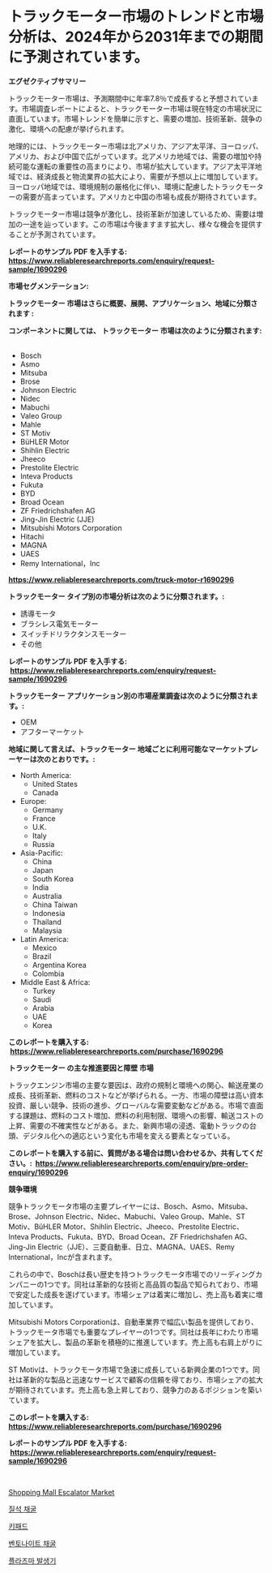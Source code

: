 <p><h1>トラックモーター市場のトレンドと市場分析は、2024年から2031年までの期間に予測されています。</h1></p><p><strong>エグゼクティブサマリー</strong></p>
<p><p>トラックモーター市場は、予測期間中に年率7.8％で成長すると予想されています。市場調査レポートによると、トラックモーター市場は現在特定の市場状況に直面しています。市場トレンドを簡単に示すと、需要の増加、技術革新、競争の激化、環境への配慮が挙げられます。</p><p>地理的には、トラックモーター市場は北アメリカ、アジア太平洋、ヨーロッパ、アメリカ、および中国で広がっています。北アメリカ地域では、需要の増加や持続可能な運転の重要性の高まりにより、市場が拡大しています。アジア太平洋地域では、経済成長と物流業界の拡大により、需要が予想以上に増加しています。ヨーロッパ地域では、環境規制の厳格化に伴い、環境に配慮したトラックモーターの需要が高まっています。アメリカと中国の市場も成長が期待されています。</p><p>トラックモーター市場は競争が激化し、技術革新が加速しているため、需要は増加の一途を辿っています。この市場は今後ますます拡大し、様々な機会を提供することが予測されています。</p></p>
<p><strong>レポートのサンプル PDF を入手する: <a href="https://www.reliableresearchreports.com/enquiry/request-sample/1690296">https://www.reliableresearchreports.com/enquiry/request-sample/1690296</a></strong></p>
<p><strong>市場セグメンテーション:</strong></p>
<p><strong> トラックモーター 市場はさらに概要、展開、アプリケーション、地域に分類されます :</strong></p>
<p><strong>コンポーネントに関しては、 トラックモーター 市場は次のように分類されます: &nbsp;</strong></p>
<p><ul><li>Bosch</li><li>Asmo</li><li>Mitsuba</li><li>Brose</li><li>Johnson Electric</li><li>Nidec</li><li>Mabuchi</li><li>Valeo Group</li><li>Mahle</li><li>ST Motiv</li><li>BüHLER Motor</li><li>Shihlin Electric</li><li>Jheeco</li><li>Prestolite Electric</li><li>Inteva Products</li><li>Fukuta</li><li>BYD</li><li>Broad Ocean</li><li>ZF Friedrichshafen AG</li><li>Jing-Jin Electric (JJE)</li><li>Mitsubishi Motors Corporation</li><li>Hitachi</li><li>MAGNA</li><li>UAES</li><li>Remy International，Inc</li></ul></p>
<p><strong><a href="https://www.reliableresearchreports.com/truck-motor-r1690296">https://www.reliableresearchreports.com/truck-motor-r1690296</a></strong></p>
<p><strong> トラックモーター タイプ別の市場分析は次のように分類されます。:</strong></p>
<p><ul><li>誘導モータ</li><li>ブラシレス電気モーター</li><li>スイッチドリラクタンスモーター</li><li>その他</li></ul></p>
<p><strong>レポートのサンプル PDF を入手する: &nbsp;<a href="https://www.reliableresearchreports.com/enquiry/request-sample/1690296">https://www.reliableresearchreports.com/enquiry/request-sample/1690296</a></strong></p>
<p><strong> トラックモーター アプリケーション別の市場産業調査は次のように分類されます。:</strong></p>
<p><ul><li>OEM</li><li>アフターマーケット</li></ul></p>
<p><strong>地域に関して言えば、トラックモーター 地域ごとに利用可能なマーケットプレーヤーは次のとおりです。:</strong></p>
<p><ul>
    <li>
        North America:
        <ul>
            <li>United States</li>
            <li>Canada</li>
        </ul>
    </li>
    <li>
        Europe:
        <ul>
            <li>Germany</li>
            <li>France</li>
            <li>U.K.</li>
            <li>Italy</li>
            <li>Russia</li>
        </ul>
    </li>
    <li>
        Asia-Pacific:
        <ul>
            <li>China</li>
            <li>Japan</li>
            <li>South Korea</li>
            <li>India</li>
            <li>Australia</li>
            <li>China Taiwan</li>
            <li>Indonesia</li>
            <li>Thailand</li>
            <li>Malaysia</li>
        </ul>
    </li>
    <li>
        Latin America:
        <ul>
            <li>Mexico</li>
            <li>Brazil</li>
            <li>Argentina Korea</li>
            <li>Colombia</li>
        </ul>
    </li>
    <li>
        Middle East & Africa:
        <ul>
            <li>Turkey</li>
            <li>Saudi</li>
            <li>Arabia</li>
            <li>UAE</li>
            <li>Korea</li>
        </ul>
    </li>
    </ul></p>
<p><strong>このレポートを購入する: &nbsp;<a href="https://www.reliableresearchreports.com/purchase/1690296">https://www.reliableresearchreports.com/purchase/1690296</a></strong></p>
<p><strong>トラックモーター の主な推進要因と障壁 市場</strong></p>
<p><p>トラックエンジン市場の主要な要因は、政府の規制と環境への関心、輸送産業の成長、技術革新、燃料のコストなどが挙げられる。一方、市場の障壁は高い資本投資、厳しい競争、技術の進歩、グローバルな需要変動などがある。市場で直面する課題は、燃料のコスト増加、燃料の利用制限、環境への影響、輸送コストの上昇、需要の不確実性などがある。また、新興市場の浸透、電動トラックの台頭、デジタル化への適応という変化も市場を変える要素となっている。</p></p>
<p><strong>このレポートを購入する前に、質問がある場合は問い合わせるか、共有してください。:&nbsp; <a href="https://www.reliableresearchreports.com/enquiry/pre-order-enquiry/1690296">https://www.reliableresearchreports.com/enquiry/pre-order-enquiry/1690296</a></strong></p>
<p><strong>競争環境</strong></p>
<p><p>競争トラックモータ市場の主要プレイヤーには、Bosch、Asmo、Mitsuba、Brose、Johnson Electric、Nidec、Mabuchi、Valeo Group、Mahle、ST Motiv、BüHLER Motor、Shihlin Electric、Jheeco、Prestolite Electric、Inteva Products、Fukuta、BYD、Broad Ocean、ZF Friedrichshafen AG、Jing-Jin Electric（JJE）、三菱自動車、日立、MAGNA、UAES、Remy International，Incが含まれます。</p><p>これらの中で、Boschは長い歴史を持つトラックモータ市場でのリーディングカンパニーの1つです。同社は革新的な技術と高品質の製品で知られており、市場で安定した成長を遂げています。市場シェアは着実に増加し、売上高も着実に増加しています。</p><p>Mitsubishi Motors Corporationは、自動車業界で幅広い製品を提供しており、トラックモータ市場でも重要なプレイヤーの1つです。同社は長年にわたり市場シェアを拡大し、製品の革新を積極的に推進しています。売上高も右肩上がりに増加しています。</p><p>ST Motivは、トラックモータ市場で急速に成長している新興企業の1つです。同社は革新的な製品と迅速なサービスで顧客の信頼を得ており、市場シェアの拡大が期待されています。売上高も急上昇しており、競争力のあるポジションを築いています。</p></p>
<p><strong>このレポートを購入する: &nbsp; <a href="https://www.reliableresearchreports.com/purchase/1690296">https://www.reliableresearchreports.com/purchase/1690296</a></strong></p>
<p><strong>レポートのサンプル PDF を入手する: &nbsp;<a href="https://www.reliableresearchreports.com/enquiry/request-sample/1690296">https://www.reliableresearchreports.com/enquiry/request-sample/1690296</a></strong><strong></strong></p>
<p>&nbsp;</p>
<p><p><a href="https://view.publitas.com/reportprime-1/decoding-the-shopping-mall-escalator-market-a-deep-dive-into-the-latest-market-trends-market-segmentation-and-competitive-analysis/">Shopping Mall Escalator Market</a></p><p><a href="https://github.com/Howaoole34545/Market-Research-Report-List-1/blob/main/318140520414.md">질석 채굴</a></p><p><a href="https://medium.com/@derrickmafrks96745/%ED%82%A4%ED%8C%A8%EB%93%9C-%EC%8B%9C%EC%9E%A5-%EC%9D%B8%EC%82%AC%EC%9D%B4%ED%8A%B8-%EC%8B%9C%EC%9E%A5-%EB%8F%99%ED%96%A5-%EC%84%B1%EC%9E%A5-2024%EB%85%84%EB%B6%80%ED%84%B0-2031%EB%85%84%EA%B9%8C%EC%A7%80-%EC%98%88%EC%B8%A1-65ab88dd112a">키패드</a></p><p><a href="https://github.com/JackieFauhey9089475/Market-Research-Report-List-1/blob/main/478939820415.md">벤토나이트 채굴</a></p><p><a href="https://medium.com/@cierrahayes645/%ED%94%8C%EB%9D%BC%EC%A6%88%EB%A7%88-%EB%B0%9C%EC%83%9D%EA%B8%B0-%EC%8B%9C%EC%9E%A5-%EA%B7%9C%EB%AA%A8%EB%8A%94-%EA%B8%80%EB%A1%9C%EB%B2%8C-%EC%82%B0%EC%97%85%EC%97%90%EC%84%9C-%EA%B0%80%EC%9E%A5-%EC%A2%8B%EC%9D%80-%EB%A7%88%EC%BC%80%ED%8C%85-%EC%B1%84%EB%84%90%EC%9D%84-%EB%B3%B4%EC%97%AC%EC%A4%8D%EB%8B%88%EB%8B%A4-7e4b6e49e3f7">플라즈마 발생기</a></p></p>